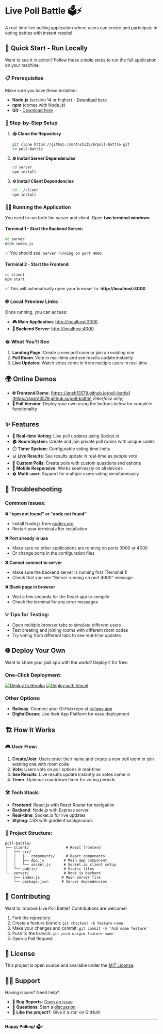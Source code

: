 # Live Poll Battle 🗳️⚡

A real-time live polling application where users can create and participate in voting battles with instant results!

## 🎯 Quick Start - Run Locally

Want to see it in action? Follow these simple steps to run the full application on your machine:

### 📋 Prerequisites
Make sure you have these installed:
- **Node.js** (version 14 or higher) - [Download here](https://nodejs.org/)
- **npm** (comes with Node.js)
- **Git** - [Download here](https://git-scm.com/)

### 🚀 Step-by-Step Setup

1. **📥 Clone the Repository**
   ```bash
   git clone https://github.com/Ansh13579/poll-battle.git
   cd poll-battle
   ```

2. **⚙️ Install Server Dependencies**
   ```bash
   cd server
   npm install
   ```

3. **⚙️ Install Client Dependencies**
   ```bash
   cd ../client
   npm install
   ```

### 🏃‍♂️ Running the Application

You need to run both the server and client. Open **two terminal windows**:

#### Terminal 1 - Start the Backend Server:
```bash
cd server
node index.js
```
✅ You should see: `Server running on port 4000`

#### Terminal 2 - Start the Frontend:
```bash
cd client  
npm start
```
✅ This will automatically open your browser to: **http://localhost:3000**

### 🌐 Local Preview Links

Once running, you can access:
- **🎮 Main Application**: [http://localhost:3000](http://localhost:3000)
- **🔧 Backend Server**: [http://localhost:4000](http://localhost:4000)

### � What You'll See

1. **Landing Page**: Create a new poll room or join an existing one
2. **Poll Room**: Vote in real-time and see results update instantly
3. **Live Updates**: Watch votes come in from multiple users in real-time

## 🌍 Online Demos

- **🌐 Frontend Demo**: [https://ansh13579.github.io/poll-battle](https://ansh13579.github.io/poll-battle) *(Interface only)*
- **🚀 Full Version**: Deploy your own using the buttons below for complete functionality

## ✨ Features

- 🔴 **Real-time Voting**: Live poll updates using Socket.io
- 🏠 **Room System**: Create and join private poll rooms with unique codes
- ⏱️ **Timer System**: Configurable voting time limits
- 📊 **Live Results**: See results update in real-time as people vote
- 🎨 **Custom Polls**: Create polls with custom questions and options
- 📱 **Mobile Responsive**: Works seamlessly on all devices
- � **Multi-user**: Support for multiple users voting simultaneously

## 🔧 Troubleshooting

### Common Issues:

**❌ "npm not found" or "node not found"**
- Install Node.js from [nodejs.org](https://nodejs.org/)
- Restart your terminal after installation

**❌ Port already in use**
- Make sure no other applications are running on ports 3000 or 4000
- Or change ports in the configuration files

**❌ Cannot connect to server**
- Make sure the backend server is running first (Terminal 1)
- Check that you see "Server running on port 4000" message

**❌ Blank page in browser**
- Wait a few seconds for the React app to compile
- Check the terminal for any error messages

### 💡 Tips for Testing:
- Open multiple browser tabs to simulate different users
- Test creating and joining rooms with different room codes
- Try voting from different tabs to see real-time updates

## 🌐 Deploy Your Own

Want to share your poll app with the world? Deploy it for free:

### One-Click Deployment:

[![Deploy to Heroku](https://www.herokucdn.com/deploy/button.svg)](https://heroku.com/deploy?template=https://github.com/Ansh13579/poll-battle)
[![Deploy with Vercel](https://vercel.com/button)](https://vercel.com/new/clone?repository-url=https://github.com/Ansh13579/poll-battle)

### Other Options:
- **Railway**: Connect your GitHub repo at [railway.app](https://railway.app)
- **DigitalOcean**: Use their App Platform for easy deployment

## 🏗️ How It Works

### 🎮 User Flow:
1. **Create/Join**: Users enter their name and create a new poll room or join existing one with room code
2. **Vote**: Users vote on poll options in real-time
3. **See Results**: Live results update instantly as votes come in
4. **Timer**: Optional countdown timer for voting periods

### 🛠️ Tech Stack:
- **Frontend**: React.js with React Router for navigation
- **Backend**: Node.js with Express server
- **Real-time**: Socket.io for live updates
- **Styling**: CSS with gradient backgrounds

### 📁 Project Structure:
```
poll-battle/
├── client/                 # React frontend
│   ├── src/
│   │   ├── components/     # React components
│   │   ├── App.js         # Main app component
│   │   └── socket.js      # Socket.io client setup
│   └── public/            # Static files
└── server/                # Node.js backend
    ├── index.js          # Main server file
    └── package.json      # Server dependencies
```

## 🤝 Contributing

Want to improve Live Poll Battle? Contributions are welcome!

1. Fork the repository
2. Create a feature branch: `git checkout -b feature-name`
3. Make your changes and commit: `git commit -m 'Add some feature'`
4. Push to the branch: `git push origin feature-name`
5. Open a Pull Request

## 📄 License

This project is open source and available under the [MIT License](LICENSE).

## 🙋‍♂️ Support

Having issues? Need help?
- 🐛 **Bug Reports**: [Open an issue](https://github.com/Ansh13579/poll-battle/issues)
- 💬 **Questions**: Start a [discussion](https://github.com/Ansh13579/poll-battle/discussions)
- 🌟 **Like the project?**: Give it a star on GitHub!

---

**Happy Polling!** 🗳️⚡    
    

    
    
